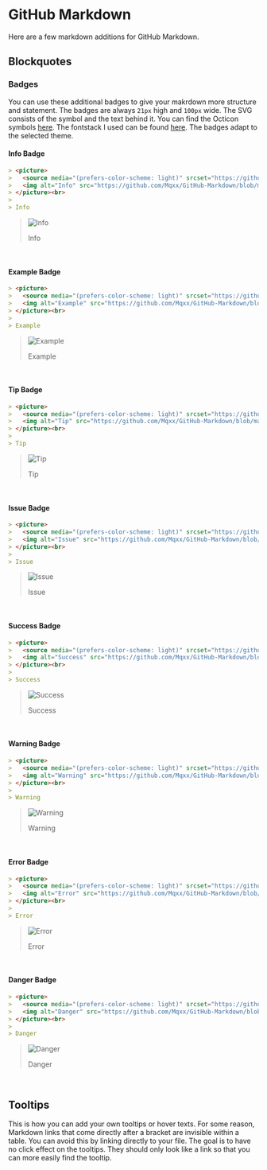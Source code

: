 # GitHub Markdown

Here are a few markdown additions for GitHub Markdown.

## Blockquotes

### Badges

You can use these additional badges to give your makrdown more structure and statement. The badges are always `21px` high and `100px` wide. The SVG consists of the symbol and the text behind it. You can find the Octicon symbols [here](https://primer.style/octicons/). The fontstack I used can be found [here](https://primer.style/design/foundations/typography#font-stack). The badges adapt to the selected theme.

#### Info Badge

```markdown
> <picture>
>   <source media="(prefers-color-scheme: light)" srcset="https://github.com/Mqxx/GitHub-Markdown/blob/main/blockquotes/badge/light-theme/info.svg">
>   <img alt="Info" src="https://github.com/Mqxx/GitHub-Markdown/blob/main/blockquotes/badge/dark-theme/info.svg">
> </picture><br>
>
> Info
```
> <picture>
>   <source media="(prefers-color-scheme: light)" srcset="https://github.com/Mqxx/GitHub-Markdown/blob/main/blockquotes/badge/light-theme/info.svg">
>   <img alt="Info" src="https://github.com/Mqxx/GitHub-Markdown/blob/main/blockquotes/badge/dark-theme/info.svg">
> </picture><br>
>
> Info

<br>

#### Example Badge

```markdown
> <picture>
>   <source media="(prefers-color-scheme: light)" srcset="https://github.com/Mqxx/GitHub-Markdown/blob/main/blockquotes/badge/light-theme/example.svg">
>   <img alt="Example" src="https://github.com/Mqxx/GitHub-Markdown/blob/main/blockquotes/badge/dark-theme/example.svg">
> </picture><br>
>
> Example
```
> <picture>
>   <source media="(prefers-color-scheme: light)" srcset="https://github.com/Mqxx/GitHub-Markdown/blob/main/blockquotes/badge/light-theme/example.svg">
>   <img alt="Example" src="https://github.com/Mqxx/GitHub-Markdown/blob/main/blockquotes/badge/dark-theme/example.svg">
> </picture><br>
>
> Example

<br>

#### Tip Badge

```markdown
> <picture>
>   <source media="(prefers-color-scheme: light)" srcset="https://github.com/Mqxx/GitHub-Markdown/blob/main/blockquotes/badge/light-theme/tip.svg">
>   <img alt="Tip" src="https://github.com/Mqxx/GitHub-Markdown/blob/main/blockquotes/badge/dark-theme/tip.svg">
> </picture><br>
>
> Tip
```
> <picture>
>   <source media="(prefers-color-scheme: light)" srcset="https://github.com/Mqxx/GitHub-Markdown/blob/main/blockquotes/badge/light-theme/tip.svg">
>   <img alt="Tip" src="https://github.com/Mqxx/GitHub-Markdown/blob/main/blockquotes/badge/dark-theme/tip.svg">
> </picture><br>
>
> Tip

<br>

#### Issue Badge

```markdown
> <picture>
>   <source media="(prefers-color-scheme: light)" srcset="https://github.com/Mqxx/GitHub-Markdown/blob/main/blockquotes/badge/light-theme/issue.svg">
>   <img alt="Issue" src="https://github.com/Mqxx/GitHub-Markdown/blob/main/blockquotes/badge/dark-theme/issue.svg">
> </picture><br>
>
> Issue
```
> <picture>
>   <source media="(prefers-color-scheme: light)" srcset="https://github.com/Mqxx/GitHub-Markdown/blob/main/blockquotes/badge/light-theme/issue.svg">
>   <img alt="Issue" src="https://github.com/Mqxx/GitHub-Markdown/blob/main/blockquotes/badge/dark-theme/issue.svg">
> </picture><br>
>
> Issue

<br>

#### Success Badge

```markdown
> <picture>
>   <source media="(prefers-color-scheme: light)" srcset="https://github.com/Mqxx/GitHub-Markdown/blob/main/blockquotes/badge/light-theme/success.svg">
>   <img alt="Success" src="https://github.com/Mqxx/GitHub-Markdown/blob/main/blockquotes/badge/dark-theme/success.svg">
> </picture><br>
>
> Success
```
> <picture>
>   <source media="(prefers-color-scheme: light)" srcset="https://github.com/Mqxx/GitHub-Markdown/blob/main/blockquotes/badge/light-theme/success.svg">
>   <img alt="Success" src="https://github.com/Mqxx/GitHub-Markdown/blob/main/blockquotes/badge/dark-theme/success.svg">
> </picture><br>
>
> Success

<br>

#### Warning Badge

```markdown
> <picture>
>   <source media="(prefers-color-scheme: light)" srcset="https://github.com/Mqxx/GitHub-Markdown/blob/main/blockquotes/badge/light-theme/warning.svg">
>   <img alt="Warning" src="https://github.com/Mqxx/GitHub-Markdown/blob/main/blockquotes/badge/dark-theme/warning.svg">
> </picture><br>
>
> Warning
```
> <picture>
>   <source media="(prefers-color-scheme: light)" srcset="https://github.com/Mqxx/GitHub-Markdown/blob/main/blockquotes/badge/light-theme/warning.svg">
>   <img alt="Warning" src="https://github.com/Mqxx/GitHub-Markdown/blob/main/blockquotes/badge/dark-theme/warning.svg">
> </picture><br>
>
> Warning

<br>

#### Error Badge

```markdown
> <picture>
>   <source media="(prefers-color-scheme: light)" srcset="https://github.com/Mqxx/GitHub-Markdown/blob/main/blockquotes/badge/light-theme/error.svg">
>   <img alt="Error" src="https://github.com/Mqxx/GitHub-Markdown/blob/main/blockquotes/badge/dark-theme/error.svg">
> </picture><br>
>
> Error
```
> <picture>
>   <source media="(prefers-color-scheme: light)" srcset="https://github.com/Mqxx/GitHub-Markdown/blob/main/blockquotes/badge/light-theme/error.svg">
>   <img alt="Error" src="https://github.com/Mqxx/GitHub-Markdown/blob/main/blockquotes/badge/dark-theme/error.svg">
> </picture><br>
>
> Error

<br>

#### Danger Badge

```markdown
> <picture>
>   <source media="(prefers-color-scheme: light)" srcset="https://github.com/Mqxx/GitHub-Markdown/blob/main/blockquotes/badge/light-theme/danger.svg">
>   <img alt="Danger" src="https://github.com/Mqxx/GitHub-Markdown/blob/main/blockquotes/badge/dark-theme/danger.svg">
> </picture><br>
>
> Danger
```
> <picture>
>   <source media="(prefers-color-scheme: light)" srcset="https://github.com/Mqxx/GitHub-Markdown/blob/main/blockquotes/badge/light-theme/danger.svg">
>   <img alt="Danger" src="https://github.com/Mqxx/GitHub-Markdown/blob/main/blockquotes/badge/dark-theme/danger.svg">
> </picture><br>
>
> Danger

<br>

## Tooltips

This is how you can add your own tooltips or hover texts. For some reason, Markdown links that come directly after a bracket are invisible within a table. You can avoid this by linking directly to your file. The goal is to have no click effect on the tooltips. They should only look like a link so that you can more easily find the tooltip.







